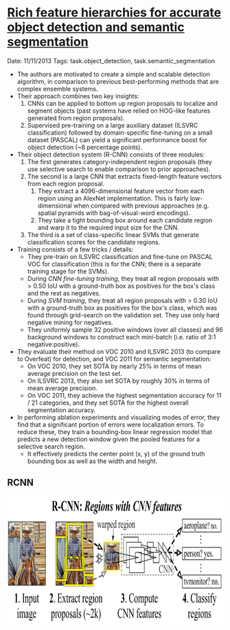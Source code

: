 # [Rich feature hierarchies for accurate object detection and semantic segmentation](https://arxiv.org/abs/1311.2524)

Date: 11/11/2013
Tags: task.object_detection, task.semantic_segmentation

- The authors are motivated to create a simple and scalable detection algorithm, in comparison to previous best-performing methods that are complex ensemble systems.
- Their approach combines two key insights:
    1. CNNs can be applied to bottom up region proposals to localize and segment objects (past systems have relied on HOG-like features generated from region proposals).
    2. Supervised pre-training on a large auxiliary dataset (ILSVRC classification) followed by domain-specific fine-tuning on a small dataset (PASCAL) can yield a significant performance boost for object detection (~8 percentage points). 
- Their object detection system (R-CNN) consists of three modules:
    1. The first generates category-independent region proposals (they use selective search to enable comparison to prior approaches).
    2. The second is a large CNN that extracts fixed-length feature vectors from each region proposal. 
        1. They extract a 4096-dimensional feature vector from each region using an AlexNet implementation. This is fairly low-dimensional when compared with previous approaches (e.g. spatial pyramids with bag-of-visual-word encodings).
        2. They take a tight bounding box around each candidate region and warp it to the required input size for the CNN.
    3. The third is a set of class-specific linear SVMs that generate classification scores for the candidate regions.
- Training consists of a few tricks / details:
    - They pre-train on ILSVRC classification and fine-tune on PASCAL VOC for classification (this is for the CNN; there is a separate training stage for the SVMs).
    - During *CNN fine-tuning training*, they treat all region proposals with > 0.50 IoU with a ground-truth box as positives for the box's class and the rest as negatives. 
    - During *SVM training*, they treat all region proposals with > 0.30 IoU with a ground-truth box as positives for the box's class, which was found through grid-search on the validation set. They use only hard negative mining for negatives.
    - They uniformly sample 32 positive windows (over all classes) and 96 background windows to construct each mini-batch (i.e. ratio of 3:1 negative:positive).
- They evaluate their method on VOC 2010 and ILSVRC 2013 (to compare to Overfeat) for detection, and VOC 2011 for semantic segmentation:
    - On VOC 2010, they set SOTA by nearly 25% in terms of mean average precision on the test set.
    - On ILSVRC 2013, they also set SOTA by roughly 30% in terms of mean average precision.
    - On VOC 2011, they achieve the highest segmentation accuracy for 11 / 21 categories, and they set SOTA for the highest overall segmentation accuracy. 
- In performing ablation experiments and visualizing modes of error, they find that a significant portion of errors were localization errors. To reduce these, they train a bounding-box linear regression model that predicts a new detection window given the pooled features for a selective search region.
    - It effectively predicts the center point (x, y) of the ground truth bounding box as well as the width and height.

## RCNN

<img src="./images/rcnn.png" height=300 width=650>
